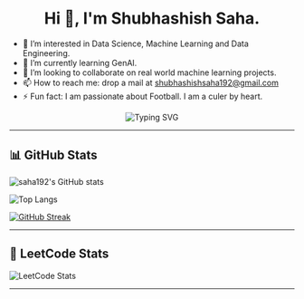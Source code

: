 <h1 align="center">Hi 👋, I'm Shubhashish Saha.</h1>

- 👀 I’m interested in Data Science, Machine Learning and Data Engineering.
- 🌱 I’m currently learning GenAI.
- 💞️ I’m looking to collaborate on real world machine learning projects.
- 📫 How to reach me: drop a mail at shubhashishsaha192@gmail.com
- ⚡ Fun fact: I am passionate about Football. I am a culer by heart.

<p align="center">
  <img src="https://readme-typing-svg.demolab.com?font=Fira+Code&duration=2000&pause=1000&center=true&vCenter=true&width=435&lines=Passionate+about+data+and+learning!" alt="Typing SVG" />
</p>

---

## 📊 GitHub Stats

![saha192's GitHub stats](https://github-readme-stats.vercel.app/api?username=saha192&show_icons=true&theme=radical)

![Top Langs](https://github-readme-stats.vercel.app/api/top-langs/?username=saha192&layout=compact&theme=radical)

[![GitHub Streak](https://github-readme-streak-stats.herokuapp.com?user=saha192&theme=radical)](https://git.io/streak-stats)


---
## 🧠 LeetCode Stats

![LeetCode Stats](https://leetcard.jacoblin.cool/saha192?theme=dark&font=Fira+Code&ext=activity)

---

<!---
saha192/saha192 is a ✨ special ✨ repository because its `README.md` (this file) appears on your GitHub profile.
You can click the Preview link to take a look at your changes.
--->

